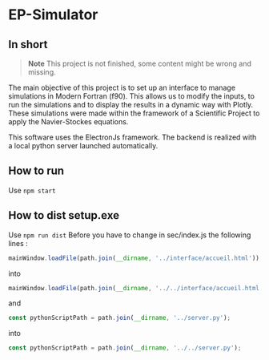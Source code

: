 # EP-Simulator

## In short

> **Note**
> This project is not finished, some content might be wrong and missing.

The main objective of this project is to set up an interface to manage simulations in Modern Fortran (f90). This allows us to modify the inputs, to run the simulations and to display the results in a dynamic way with Plotly.
These simulations were made within the framework of a Scientific Project to apply the Navier-Stockes equations.

This software uses the ElectronJs framework. The backend is realized with a local python server launched automatically.

## How to run

Use ``npm start``

## How to dist setup.exe

Use ``npm run dist``
Before you have to change in sec/index.js the following lines :

``` js
mainWindow.loadFile(path.join(__dirname, '../interface/accueil.html'));
```
into
``` js
mainWindow.loadFile(path.join(__dirname, '../../interface/accueil.html'));
```
and
``` js
const pythonScriptPath = path.join(__dirname, '../server.py');
```
into
``` js
const pythonScriptPath = path.join(__dirname, '../../server.py');
```
